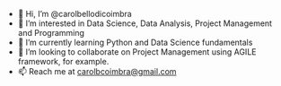 - 👋 Hi, I’m @carolbellodicoimbra
- 👀 I’m interested in Data Science, Data Analysis, Project Management and Programming
- 🌱 I’m currently learning Python and Data Science fundamentals
- 💞️ I’m looking to collaborate on Project Management using AGILE framework, for example.
- 📫 Reach me at carolbcoimbra@gmail.com

<!---
carolbellodicoimbra/carolbellodicoimbra is a ✨ special ✨ repository because its `README.md` (this file) appears on your GitHub profile.
You can click the Preview link to take a look at your changes.
--->
